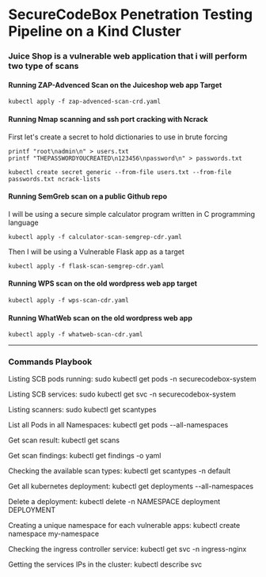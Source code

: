 # SecureCodeBox Penetration Testing Pipeline on a Kind Cluster


### Juice Shop is a vulnerable web application that i will perform two type of scans

#### Running ZAP-Advenced Scan on the Juiceshop web app Target

```
kubectl apply -f zap-advenced-scan-crd.yaml
```

#### Running Nmap scanning and ssh port cracking with Ncrack

First let's create a secret to hold dictionaries to use in brute forcing 

```
printf "root\nadmin\n" > users.txt
printf "THEPASSWORDYOUCREATED\n123456\npassword\n" > passwords.txt
```

```
kubectl create secret generic --from-file users.txt --from-file passwords.txt ncrack-lists
```
#### Running SemGreb scan on a public Github repo

I will be using a secure simple calculator program written in C programming language 

```
kubectl apply -f calculator-scan-semgrep-cdr.yaml
```

Then I will be using a Vulnerable Flask app  as a target

```
kubectl apply -f flask-scan-semgrep-cdr.yaml
```

#### Running WPS scan on the old wordpress web app target

```
kubectl apply -f wps-scan-cdr.yaml
```


#### Running WhatWeb scan on the old wordpress web app

```
kubectl apply -f whatweb-scan-cdr.yaml
```





********************************************************************************************
### Commands Playbook 
Listing SCB pods running:
    sudo kubectl get pods -n securecodebox-system 

Listing SCB services:
    sudo kubectl get svc -n securecodebox-system

Listing scanners:
    sudo kubectl get scantypes

List all Pods in all Namespaces:
    kubectl get pods --all-namespaces

Get scan result:
    kubectl get scans

Get scan findings:
    kubectl get findings -o yaml

Checking the available scan types:
    kubectl get scantypes -n default

Get all kubernetes deployment:
    kubectl get deployments --all-namespaces

Delete a deployment:
    kubectl delete -n NAMESPACE deployment DEPLOYMENT

Creating a unique namespace for each vulnerable apps:
    kubectl create namespace my-namespace

Checking the ingress controller service:
    kubectl get svc -n ingress-nginx

Getting the services IPs in the cluster:
    kubectl describe svc

